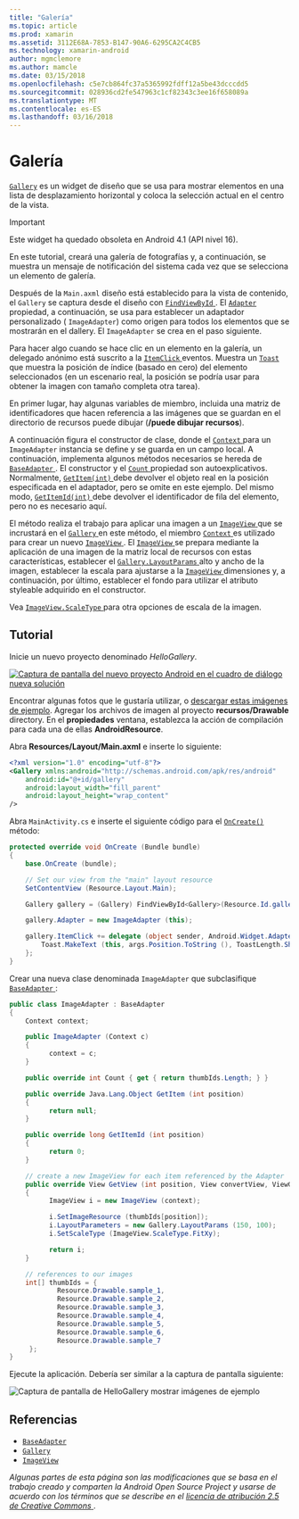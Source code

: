 ```yaml
---
title: "Galería"
ms.topic: article
ms.prod: xamarin
ms.assetid: 3112E68A-7853-B147-90A6-6295CA2C4CB5
ms.technology: xamarin-android
author: mgmclemore
ms.author: mamcle
ms.date: 03/15/2018
ms.openlocfilehash: c5e7cb864fc37a5365992fdff12a5be43dcccdd5
ms.sourcegitcommit: 028936cd2fe547963c1cf82343c3ee16f658089a
ms.translationtype: MT
ms.contentlocale: es-ES
ms.lasthandoff: 03/16/2018
---
```

# <a name="gallery"></a>Galería

[`Gallery`](https://developer.xamarin.com/api/type/Android.Widget.Gallery/) es un widget de diseño que se usa para mostrar elementos en una lista de desplazamiento horizontal y coloca la selección actual en el centro de la vista.

> [!IMPORTANT]
> Este widget ha quedado obsoleta en Android 4.1 (API nivel 16). 

En este tutorial, creará una galería de fotografías y, a continuación, se muestra un mensaje de notificación del sistema cada vez que se selecciona un elemento de galería.

Después de la `Main.axml` diseño está establecido para la vista de contenido, el `Gallery` se captura desde el diseño con [ `FindViewById` ](https://developer.xamarin.com/api/member/Android.App.Activity.FindViewById/p/System.Int32/).
El [ `Adapter` ](https://developer.xamarin.com/api/property/Android.Widget.AdapterView.RawAdapter/) propiedad, a continuación, se usa para establecer un adaptador personalizado ( `ImageAdapter`) como origen para todos los elementos que se mostrarán en el dallery. El `ImageAdapter` se crea en el paso siguiente.

Para hacer algo cuando se hace clic en un elemento en la galería, un delegado anónimo está suscrito a la [ `ItemClick` ](https://developer.xamarin.com/api/event/Android.Widget.AdapterView.ItemClick/) eventos. Muestra un [ `Toast` ](https://developer.xamarin.com/api/type/Android.Widget.Toast/) que muestra la posición de índice (basado en cero) del elemento seleccionados (en un escenario real, la posición se podría usar para obtener la imagen con tamaño completa otra tarea).

En primer lugar, hay algunas variables de miembro, incluida una matriz de identificadores que hacen referencia a las imágenes que se guardan en el directorio de recursos puede dibujar (**/puede dibujar recursos**).

A continuación figura el constructor de clase, donde el [ `Context` ](https://developer.xamarin.com/api/type/Android.Content.Context/) para un `ImageAdapter` instancia se define y se guarda en un campo local.
A continuación, implementa algunos métodos necesarios se hereda de [ `BaseAdapter` ](https://developer.xamarin.com/api/type/Android.Widget.BaseAdapter/).
El constructor y el [ `Count` ](https://developer.xamarin.com/api/property/Android.Widget.BaseAdapter.Count/) propiedad son autoexplicativos. Normalmente, [ `GetItem(int)` ](https://developer.xamarin.com/api/member/Android.Widget.BaseAdapter.GetItem/p/System.Int32/) debe devolver el objeto real en la posición especificada en el adaptador, pero se omite en este ejemplo. Del mismo modo, [ `GetItemId(int)` ](https://developer.xamarin.com/api/member/Android.Widget.BaseAdapter.GetItemId/p/System.Int32/) debe devolver el identificador de fila del elemento, pero no es necesario aquí.

El método realiza el trabajo para aplicar una imagen a un [ `ImageView` ](https://developer.xamarin.com/api/type/Android.Widget.ImageView/) que se incrustará en el [ `Gallery` ](https://developer.xamarin.com/api/type/Android.Widget.Gallery/) en este método, el miembro [ `Context` ](https://developer.xamarin.com/api/type/Android.Content.Context/) es utilizado para crear un nuevo [ `ImageView` ](https://developer.xamarin.com/api/type/Android.Widget.ImageView/).
El [ `ImageView` ](https://developer.xamarin.com/api/type/Android.Widget.ImageView/) se prepara mediante la aplicación de una imagen de la matriz local de recursos con estas características, establecer el [ `Gallery.LayoutParams` ](https://developer.xamarin.com/api/type/Android.Widget.Gallery+LayoutParams/) alto y ancho de la imagen, establecer la escala para ajustarse a la [ `ImageView` ](https://developer.xamarin.com/api/type/Android.Widget.ImageView/) dimensiones y, a continuación, por último, establecer el fondo para utilizar el atributo styleable adquirido en el constructor.

Vea [ `ImageView.ScaleType` ](https://developer.xamarin.com/api/type/Android.Widget.ImageView+ScaleType/) para otra opciones de escala de la imagen.

## <a name="walkthrough"></a>Tutorial

Inicie un nuevo proyecto denominado *HelloGallery*.

[![Captura de pantalla del nuevo proyecto Android en el cuadro de diálogo nueva solución](gallery-images/hellogallery1-sml.png)](gallery-images/hellogallery1.png#lightbox)

Encontrar algunas fotos que le gustaría utilizar, o [descargar estas imágenes de ejemplo](http://developer.android.com/shareables/sample_images.zip).
Agregar los archivos de imagen al proyecto **recursos/Drawable** directory. En el **propiedades** ventana, establezca la acción de compilación para cada una de ellas **AndroidResource**.

Abra **Resources/Layout/Main.axml** e inserte lo siguiente:

```xml
<?xml version="1.0" encoding="utf-8"?>
<Gallery xmlns:android="http://schemas.android.com/apk/res/android"
    android:id="@+id/gallery"
    android:layout_width="fill_parent"
    android:layout_height="wrap_content"
/>
```

Abra `MainActivity.cs` e inserte el siguiente código para el [ `OnCreate()` ](https://developer.xamarin.com/api/member/Android.App.Activity.OnCreate/p/Android.OS.Bundle/) método:

```csharp
protected override void OnCreate (Bundle bundle)
{
    base.OnCreate (bundle);

    // Set our view from the "main" layout resource
    SetContentView (Resource.Layout.Main);

    Gallery gallery = (Gallery) FindViewById<Gallery>(Resource.Id.gallery);

    gallery.Adapter = new ImageAdapter (this);

    gallery.ItemClick += delegate (object sender, Android.Widget.AdapterView.ItemClickEventArgs args) {
        Toast.MakeText (this, args.Position.ToString (), ToastLength.Short).Show ();
    };
}
```

Crear una nueva clase denominada `ImageAdapter` que subclasifique [ `BaseAdapter` ](https://developer.xamarin.com/api/type/Android.Widget.BaseAdapter/):

```csharp
public class ImageAdapter : BaseAdapter
{
    Context context;

    public ImageAdapter (Context c)
    {
          context = c;
    }

    public override int Count { get { return thumbIds.Length; } }

    public override Java.Lang.Object GetItem (int position)
    {
          return null;
    }

    public override long GetItemId (int position)
    {
          return 0;
    }

    // create a new ImageView for each item referenced by the Adapter
    public override View GetView (int position, View convertView, ViewGroup parent)
    {
          ImageView i = new ImageView (context);

          i.SetImageResource (thumbIds[position]);
          i.LayoutParameters = new Gallery.LayoutParams (150, 100);
          i.SetScaleType (ImageView.ScaleType.FitXy);

          return i;
    }

    // references to our images
    int[] thumbIds = {
            Resource.Drawable.sample_1,
            Resource.Drawable.sample_2,
            Resource.Drawable.sample_3,
            Resource.Drawable.sample_4,
            Resource.Drawable.sample_5,
            Resource.Drawable.sample_6,
            Resource.Drawable.sample_7
     };
}

```

Ejecute la aplicación. Debería ser similar a la captura de pantalla siguiente:

![Captura de pantalla de HelloGallery mostrar imágenes de ejemplo](gallery-images/hellogallery3.png)



## <a name="references"></a>Referencias

-   [`BaseAdapter`](https://developer.xamarin.com/api/type/Android.Widget.BaseAdapter/)
-   [`Gallery`](https://developer.xamarin.com/api/type/Android.Widget.Gallery/)
-   [`ImageView`](https://developer.xamarin.com/api/type/Android.Widget.ImageView/)

*Algunas partes de esta página son las modificaciones que se basa en el trabajo creado y comparten la Android Open Source Project y usarse de acuerdo con los términos que se describe en el*
[*licencia de atribución 2.5 de Creative Commons* ](http://creativecommons.org/licenses/by/2.5/).


